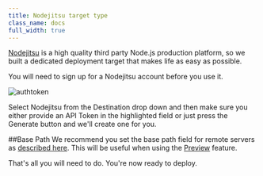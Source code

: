```yaml
---
title: Nodejitsu target type
class_name: docs
full_width: true
---
```


[Nodejitsu](https://www.nodejitsu.com/) is a high quality third party Node.js production platform, so we built a dedicated deployment target that makes life as easy as possible.

You will need to sign up for a Nodejitsu account before you use it.

<img alt="authtoken" src="/img/docs/deploy-nj.png" class="simple"/>

Select Nodejitsu from the Destination drop down and then make sure you either provide an API Token in the highlighted field or just press the Generate button and we'll create one for you.

##Base Path
We recommend you set the base path field for remote servers as [described here](/docs/ide/tools/deployment/basepath). This will be useful when using the [Preview](/docs/ide/features/inline-preview) feature.

That's all you will need to do. You're now ready to deploy.


